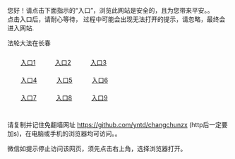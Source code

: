 您好！请点击下面指示的“入口”，浏览此网站是安全的，且为您带来平安。。 <br/>
点击入口后，请耐心等待， 过程中可能会出现无法打开的提示，请忽略，最终会进入网站. </br>

法轮大法在长春<br/>
<div style="padding:10px"><a style="margin:20px" target="_blank" href="https://dr3qmrqec2ovp.cloudfront.net/2Qpsp?uapdifuo" id="ccLink1" rel="nofollow">入口1</a> <a target="_blank" style="margin:20px" href="https://d3b68kxwwu3hvh.cloudfront.net/2Qpsp?vssgegvd" id="ccLink2" rel="nofollow">入口2</a> <a style="margin:20px" target="_blank" href="https://d1dpm727lo0zrn.cloudfront.net/2Qpsp?iigngzu" id="ccLink3" rel="nofollow">入口3</a></div>

<div style="padding:10px" ><a style="margin:20px" target="_blank" href="https://dr3qmrqec2ovp.cloudfront.net/2Qpsp?uapdifuo" id="ccLink4" rel="nofollow">入口4</a> <a style="margin:20px" href="https://d3b68kxwwu3hvh.cloudfront.net/2Qpsp?vssgegvd" target="_blank" id="ccLink5" rel="nofollow">入口5</a> <a style="margin:20px" href="https://d1dpm727lo0zrn.cloudfront.net/2Qpsp?iigngzu" target="_blank" id="ccLink6" rel="nofollow">入口6</a></div>

<div style="padding:10px"><a style="margin:20px" target="_blank" href="https://dr3qmrqec2ovp.cloudfront.net/2Qpsp?uapdifuo" id="ccLink7" rel="nofollow">入口7</a> <a style="margin:20px" href="https://d3b68kxwwu3hvh.cloudfront.net/2Qpsp?vssgegvd" target="_blank" id="ccLink8" rel="nofollow">入口8</a> <a style="margin:20px" target="_blank" href="https://d1dpm727lo0zrn.cloudfront.net/2Qpsp?iigngzu" id="ccLink9" rel="nofollow">入口9</a></div>

<br/>



请复制并记住免翻墙网址 https://github.com/yntd/changchunzx (http后一定要加s)，在电脑或手机的浏览器均可访问。。<br/>

微信如提示停止访问该网页，须先点击右上角，选择浏览器打开。
